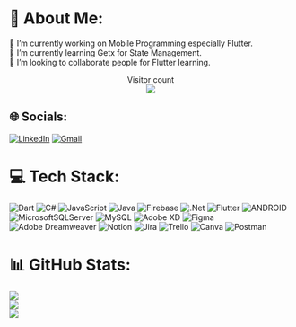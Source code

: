 <!--<p align="center">
Hello I'm Barış👋
</p>
<p align="center">
🔭 I’m currently working on Mobile Programming especially Flutter. <br>
🌱 I’m currently learning Getx for State Management. <br>
👯 I’m looking to collaborate people for Flutter learning. <br>
📫 How to reach me: 
<p align="center">
<a href="https://www.linkedin.com/in/baris-hakan-sariagac/"><img src="https://img.shields.io/badge/LinkedIn-0077B5?style=for-the-badge&logo=linkedin&logoColor=white" width="90" height="30"></a>&nbsp;&nbsp;&nbsp;
<a href="mailto:barishakansariagac@gmail.com"><img src="https://img.shields.io/badge/Gmail-D14836?style=for-the-badge&logo=gmail&logoColor=white" width="90" height="30"></a></p>
</a>

<p align='center'> 
  Visitor count<br>
  <img src="https://profile-counter.glitch.me/barissariagac/count.svg" />
</p>

<p align='center'>
  <a href="#"><img src="https://github-readme-stats.vercel.app/api?username=barissariagac&show_icons=true&count_private=true&theme=dark" width="350"></a>
</p>

<p align='center'>
  <a href="#"><img src="https://github-readme-stats.vercel.app/api/top-langs/?username=barissariagac&show_icons=true&count_private=true&theme=dark" width="350"></a>
</p>

<!-- ![snake svg](https://github.com/barissariagac/barissariagac/blob/output/github-contribution-grid-snake.svg)
</p>
-->
# 💫 About Me:
🔭 I’m currently working on Mobile Programming especially Flutter. <br>🌱 I’m currently learning Getx for State Management. <br>👯 I’m looking to collaborate people for Flutter learning. 

<p align='center'> 
  Visitor count<br>
  <img src="https://profile-counter.glitch.me/barissariagac/count.svg" />
</p>

## 🌐 Socials:
[![LinkedIn](
https://img.shields.io/badge/LinkedIn-0077B5?style=for-the-badge&logo=linkedin&logoColor=white
)](https://linkedin.com/in/baris-hakan-sariagac) 
[![Gmail](https://img.shields.io/badge/Gmail-D14836?style=for-the-badge&logo=gmail&logoColor=white)
](mailto:barishakansariagac@gmail.com) 

# 💻 Tech Stack:
![Dart](https://img.shields.io/badge/dart-%230175C2.svg?style=for-the-badge&logo=dart&logoColor=white) ![C#](https://img.shields.io/badge/c%23-%23239120.svg?style=for-the-badge&logo=c-sharp&logoColor=white) ![JavaScript](https://img.shields.io/badge/javascript-%23323330.svg?style=for-the-badge&logo=javascript&logoColor=%23F7DF1E) ![Java](https://img.shields.io/badge/java-%23ED8B00.svg?style=for-the-badge&logo=java&logoColor=white) ![Firebase](https://img.shields.io/badge/firebase-%23039BE5.svg?style=for-the-badge&logo=firebase) ![.Net](https://img.shields.io/badge/.NET-5C2D91?style=for-the-badge&logo=.net&logoColor=white) ![Flutter](https://img.shields.io/badge/Flutter-%2302569B.svg?style=for-the-badge&logo=Flutter&logoColor=white) ![ANDROID](https://img.shields.io/badge/android-%2320232a.svg?style=for-the-badge&logo=android&logoColor=%a4c639) ![MicrosoftSQLServer](https://img.shields.io/badge/Microsoft%20SQL%20Sever-CC2927?style=for-the-badge&logo=microsoft%20sql%20server&logoColor=white) ![MySQL](https://img.shields.io/badge/mysql-%2300f.svg?style=for-the-badge&logo=mysql&logoColor=white) ![Adobe XD](https://img.shields.io/badge/Adobe%20XD-470137?style=for-the-badge&logo=Adobe%20XD&logoColor=#FF61F6) 	![Figma](https://img.shields.io/badge/figma-%23F24E1E.svg?style=for-the-badge&logo=figma&logoColor=white) ![Adobe Dreamweaver](https://img.shields.io/badge/Adobe%20Dreamweaver-FF61F6.svg?style=for-the-badge&logo=Adobe%20Dreamweaver&logoColor=white) ![Notion](https://img.shields.io/badge/Notion-%23000000.svg?style=for-the-badge&logo=notion&logoColor=white) ![Jira](https://img.shields.io/badge/jira-%230A0FFF.svg?style=for-the-badge&logo=jira&logoColor=white) ![Trello](https://img.shields.io/badge/Trello-%23026AA7.svg?style=for-the-badge&logo=Trello&logoColor=white) ![Canva](https://img.shields.io/badge/Canva-%2300C4CC.svg?style=for-the-badge&logo=Canva&logoColor=white) ![Postman](https://img.shields.io/badge/Postman-FF6C37?style=for-the-badge&logo=postman&logoColor=white)
# 📊 GitHub Stats:
![](https://github-readme-stats.vercel.app/api?username=barissariagac&theme=dark&hide_border=false&include_all_commits=true&count_private=true)<br/>
![](https://github-readme-streak-stats.herokuapp.com/?user=barissariagac&theme=dark&hide_border=false)<br/>
![](https://github-readme-stats.vercel.app/api/top-langs/?username=barissariagac&theme=dark&hide_border=false&include_all_commits=true&count_private=true&layout=compact)
<!--
## 🏆 GitHub Trophies
![](https://github-profile-trophy.vercel.app/?username=barissariagac&theme=flat&no-frame=false&no-bg=true&margin-w=4)

---
[![](https://visitcount.itsvg.in/api?id=barissariagac&icon=2&color=0)](https://visitcount.itsvg.in)
![snake svg](https://github.com/barissariagac/barissariagac/blob/output/github-contribution-grid-snake.svg)
-->


